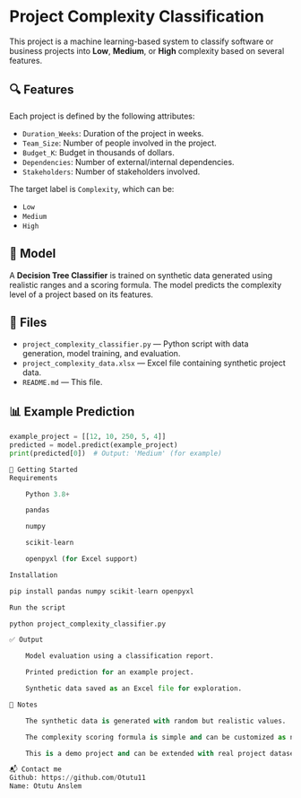 # Project Complexity Classification

This project is a machine learning-based system to classify software or business projects into **Low**, **Medium**, or **High** complexity based on several features.

## 🔍 Features

Each project is defined by the following attributes:

- `Duration_Weeks`: Duration of the project in weeks.
- `Team_Size`: Number of people involved in the project.
- `Budget_K`: Budget in thousands of dollars.
- `Dependencies`: Number of external/internal dependencies.
- `Stakeholders`: Number of stakeholders involved.

The target label is `Complexity`, which can be:
- `Low`
- `Medium`
- `High`

## 🧠 Model

A **Decision Tree Classifier** is trained on synthetic data generated using realistic ranges and a scoring formula. The model predicts the complexity level of a project based on its features.

## 📁 Files

- `project_complexity_classifier.py` — Python script with data generation, model training, and evaluation.
- `project_complexity_data.xlsx` — Excel file containing synthetic project data.
- `README.md` — This file.

## 📊 Example Prediction

```python
example_project = [[12, 10, 250, 5, 4]]
predicted = model.predict(example_project)
print(predicted[0])  # Output: 'Medium' (for example)

🚀 Getting Started
Requirements

    Python 3.8+

    pandas

    numpy

    scikit-learn

    openpyxl (for Excel support)

Installation

pip install pandas numpy scikit-learn openpyxl

Run the script

python project_complexity_classifier.py

✅ Output

    Model evaluation using a classification report.

    Printed prediction for an example project.

    Synthetic data saved as an Excel file for exploration.

📌 Notes

    The synthetic data is generated with random but realistic values.

    The complexity scoring formula is simple and can be customized as needed.

    This is a demo project and can be extended with real project datasets.

📬 Contact me
Github: https://github.com/Otutu11
Name: Otutu Anslem


